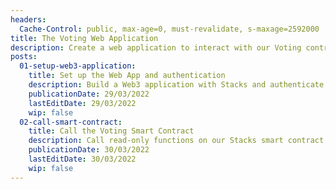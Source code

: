 ```yaml
---
headers:
  Cache-Control: public, max-age=0, must-revalidate, s-maxage=2592000
title: The Voting Web Application
description: Create a web application to interact with our Voting contract
posts:
  01-setup-web3-application:
    title: Set up the Web App and authentication
    description: Build a Web3 application with Stacks and authenticate with our web Wallet
    publicationDate: 29/03/2022
    lastEditDate: 29/03/2022
    wip: false
  02-call-smart-contract:
    title: Call the Voting Smart Contract
    description: Call read-only functions on our Stacks smart contract
    publicationDate: 30/03/2022
    lastEditDate: 30/03/2022
    wip: false
---
```

